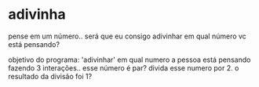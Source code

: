 # adivinha
pense em um número.. será que eu consigo adivinhar em qual número vc está pensando?

objetivo do programa:
'adivinhar' em qual numero a pessoa está pensando fazendo 3 interações.. 
esse número é par? 
divida esse numero por 2.
o resultado da divisão foi 1?
